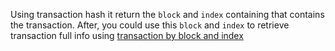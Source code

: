 Using transaction hash it return the `block` and `index` containing that contains the transaction. After, you could use this `block` and `index` to retrieve transaction full info using [transaction by block and index](transaction-by-block-index)